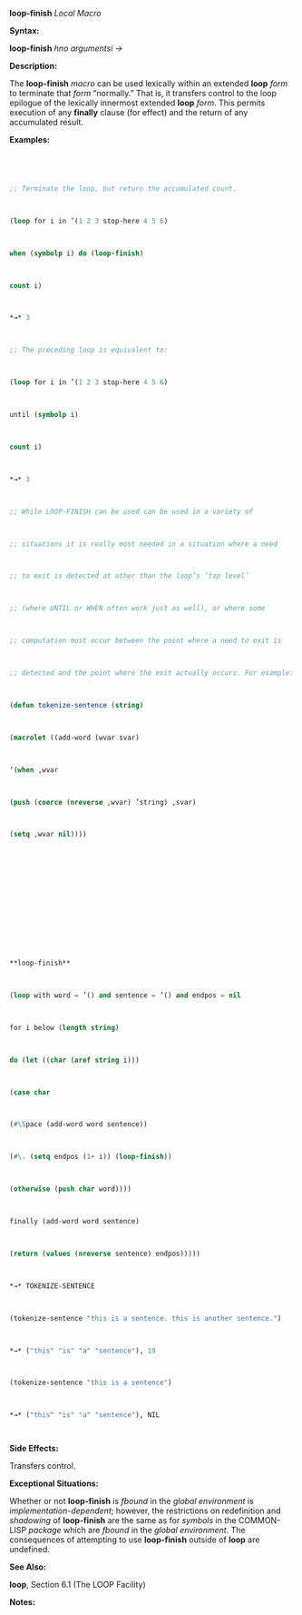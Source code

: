 **loop-finish** *Local Macro* 



**Syntax:** 



**loop-finish** *hno argumentsi →* 



**Description:** 



The **loop-finish** *macro* can be used lexically within an extended **loop** *form* to terminate that *form* “normally.” That is, it transfers control to the loop epilogue of the lexically innermost extended **loop** *form*. This permits execution of any **finally** clause (for effect) and the return of any accumulated result. 



**Examples:**
```lisp
 



;; Terminate the loop, but return the accumulated count. 



(loop for i in ’(1 2 3 stop-here 4 5 6) 



when (symbolp i) do (loop-finish) 



count i) 



*→* 3 



;; The preceding loop is equivalent to: 



(loop for i in ’(1 2 3 stop-here 4 5 6) 



until (symbolp i) 



count i) 



*→* 3 



;; While LOOP-FINISH can be used can be used in a variety of 



;; situations it is really most needed in a situation where a need 



;; to exit is detected at other than the loop’s ‘top level’ 



;; (where UNTIL or WHEN often work just as well), or where some 



;; computation must occur between the point where a need to exit is 



;; detected and the point where the exit actually occurs. For example: 



(defun tokenize-sentence (string) 



(macrolet ((add-word (wvar svar) 



‘(when ,wvar 



(push (coerce (nreverse ,wvar) ’string) ,svar) 



(setq ,wvar nil)))) 







 



 



**loop-finish** 



(loop with word = ’() and sentence = ’() and endpos = nil 



for i below (length string) 



do (let ((char (aref string i))) 



(case char 



(#\Space (add-word word sentence)) 



(#\. (setq endpos (1+ i)) (loop-finish)) 



(otherwise (push char word)))) 



finally (add-word word sentence) 



(return (values (nreverse sentence) endpos))))) 



*→* TOKENIZE-SENTENCE 



(tokenize-sentence "this is a sentence. this is another sentence.") 



*→* ("this" "is" "a" "sentence"), 19 



(tokenize-sentence "this is a sentence") 



*→* ("this" "is" "a" "sentence"), NIL 




```
**Side Effects:** 



Transfers control. 



**Exceptional Situations:** 



Whether or not **loop-finish** is *fbound* in the *global environment* is *implementation-dependent*; however, the restrictions on redefinition and *shadowing* of **loop-finish** are the same as for *symbols* in the COMMON-LISP *package* which are *fbound* in the *global environment*. The consequences of attempting to use **loop-finish** outside of **loop** are undefined. 



**See Also:** 



**loop**, Section 6.1 (The LOOP Facility) 



**Notes:** 







 



 





